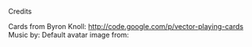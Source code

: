Credits

Cards from Byron Knoll: http://code.google.com/p/vector-playing-cards
Music by:
Default avatar image from:
